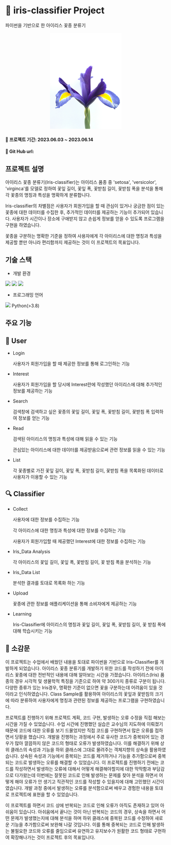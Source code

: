 # 🌷 iris-classifier Project
파이썬을 기반으로 한 아이리스 꽃종 분류기
<p  align="center">
  <img height="300" src="https://github.com/olyeeun/iris-classification-server/blob/main/iris-classifier1/image/flavia-bon-Sw-tMGNlU3o-unsplash.jpg"/>  
</p>

#### 📌 프로젝트 기간: 2023.06.03 ~ 2023.06.14
#### 📌 Git Hub url: 

## 프로젝트 설명
아이리스 꽃종 분류기(Iris-classifier)는 아이리스 품종 중 'setosa', 'versicolor', 'virginca'를 모델로 정하여 꽃잎 길이, 꽃잎 폭, 꽃받침 길이, 꽃받침 폭을 분석을 통해 각 꽃종의 명칭과 특성을 명확하게 분류합니다.

Iris-classifier의 차별점은 사용자가 회원가입을 할 때 관심이 있거나 궁금한 점이 있는 꽃종에 대한 데이터를 수집한 후, 추가적인 데이터를 제공하는 기능이 추가되어 있습니다. 사용자가 시간이나 장소에 구애받지 않고 손쉽게 정보를 얻을 수 있도록 프로그램을 구현을 하였습니다. 

꽃종을 구분하는 명확한 기준을 정하여 사용자에게 각 아이리스에 대한 명칭과 특성을 제공할 뿐만 아니라 편리함까지 제공하는 것이 이 프로젝트의 목표입니다.

## 기술 스택
- 개발 환경
<img src="https://img.shields.io/badge/git-F05032?style=flat-square&logo=Adobe&logoColor=white">
<img src="https://img.shields.io/badge/github-181717?style=flat-square&logo=Adobe&logoColor=white">
<img src="https://img.shields.io/badge/Visual Studio Code-007ACC?style=flat-square&logo=Adobe&logoColor=white">

- 프로그래밍 언어
<img src="https://img.shields.io/badge/python-3776AB?style=flat-square&logo=Adobe&logoColor=white">
Python(>3.8)

## 주요 기능
## 🙍  User
* Login

  사용자가 회원가입을 할 때 제공한 정보를 통해 로그인하는 기능

* Interest

  사용자가 회원가입을 할 당시에 Interest란에 작성했던 아이리스에 대해 추가적인 정보를 제공하는 기능 

* Search

  검색창에 검색하고 싶은 꽃종의 꽃잎 길이, 꽃잎 폭, 꽃받침 길이, 꽃받침 폭 입력하여 정보를 얻는 기능

* Read

  검색된 아이리스의 명칭과 특성에 대해 읽을 수 있는 기능
  
  관심있는 아이리스에 대한 데이터를 제공받음으로써 관련 정보를 읽을 수 있는 기능
  
* List

  각 꽃종별로 가진 꽃잎 길이, 꽃잎 폭, 꽃받침 길이, 꽃받침 폭을 목록화된 데이터로 사용자가 이용할 수 있는 기능

## 🔍 Classifier
- Collect

  사용자에 대한 정보를 수집하는 기능
  
  각 아이리스에 대한 명칭과 특성에 대한 정보를 수집하는 기능
  
  사용자가 회원가입할 때 제공했던 Interest에 대한 정보를 수집하는 기능
  
- Iris_Data Analysis

  각 아이리스의 꽃잎 길이, 꽃잎 폭, 꽃받침 길이, 꽃 받침 폭을 분석하는 기능
  
- Iris_Data List
  
  분석한 결과를 토대로 목록화 하는 기능
  
- Upload
  
  꽃종에 관한 정보를 애플리케이션을 통해 소비자에게 제공하는 기능
  
 - Learning

   Iris-Classifier에 아이리스의 명칭과 꽃잎 길이, 꽃잎 폭, 꽃받침 길이, 꽃 받침 폭에 대해 학습시키는 기능
 
## 💭 소감문
이 프로젝트는 수업에서 배웠던 내용을 토대로 파이썬을 기반으로 Iris-Classifier를 개발하게 되었습니다. 아이리스 꽃종 분류기를 개발하기 위한 코드를 작성하기 전에 아이리스 꽃종에 대한 전반적인 내용에 대해 알아보는 시간을 가졌습니다. 아이리스(Iris) 품종의 경우 시각적 및 생물학적 특징을 기준으로 하여 약 300가지 종류로 구분이 됩니다. 다양한 종류가 있는 Iris경우, 명확한 기준이 없으면 꽃을 구분하는데 어려움이 있을 것이라고 인식하였습니다. Class Sample를 활용하여 아이리스의 꽃잎과 꽃받침의 크기에 따라 분류하여 사용자에게 명칭과 관련된 정보를 제공하는 프로그램을 구현하였습니다. 

프로젝트를 진행하기 위해 프로젝트 계획, 코드 구현, 발생하는 오류 수정을 직접 해보는 시간을 가질 수 있었습니다. 수업 시간에 진행했던 실습은 교수님의 지도하에 이뤄졌기 때문에 코드에 대한 오류를 보기 드물었지만 직접 코드를 구현하면서 많은 오류를 접하면서 당황을 했습니다. 개발을 진행하는 과정에서 주로 유사한 코드가 중복되어 있는 경우가 많아 깔끔하지 않은 코드의 형태로 오류가 발생하였습니다. 이를 해결하기 위해 상위 클래스의 속성과 기능을 하위 클래스에 그대로 물려주는 객체지향의 상속을 활용하였습니다. 상속된 속성과 기능에서 중복되는 코드를 제거하거나 기능을 추가함으로써 중복되는 코드로 발생하는 오류를 해결할 수 있었습니다. 이 프로젝트를 진행하기 전에는 코드를 작성하면서 발생하는 오류에 대해서 어떻게 해결해야할지에 대한 막막함과 부담감으로 다가왔는데 이번에는 잘못된 코드로 인해 발생하는 문제를 찾아 분석을 하면서 어떻게 해야 오류가 안 생기고 직관적인 코드를 작성할 수 있을지에 대해 고민했던 시간이였습니다. 개발 과정 중에서 발생하는 오류를 분석함으로써 배우고 경험한 내용을 토대로 프로젝트에 표현을 할 수 있었습니다.

이 프로젝트를 하면서 코드 상에 반복되는 코드로 인해 오류가 아직도 존재하고 있어 아쉬움이 있습니다. 아쉬움에서 끝나는 것이 아닌 반복되는 코드의 경우, 상속을 하면서 어떤 문제가 발생했는지에 대해 분석을 하며 하위 클래스에 중복된 코드를 수정하여 새로운 기능을 추가함으로써 보완해 나갈 것입니다. 이를 통해 중복되는 코드로 인해 발생하는 불필요한 코드와 오류를 줄임으로써 유연하고 유지보수가 원활한 코드 형태로 구현하여 확장해나가는 것이 프로젝트 후의 목표입니다.




